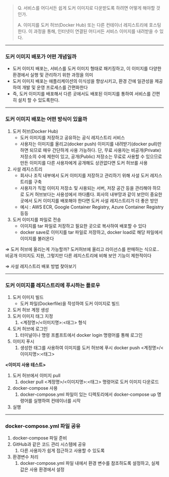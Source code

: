 > Q. 서비스를 어디서든 쉽게 도커 이미지로 다운받도록 하려면 어떻게 해야할 것인가.
>
>A. 이미지를 도커 허브(Docker Hub) 또는 다른 컨테이너 레지스트리에 호스팅한다.
> 이 과정을 통해, 인터넷이 연결된 어디서든 서비스 이미지를 내려받을 수 있다.

---

### 도커 이미지 배포가 어떤 개념일까

- 도커 이미지 배포는, 서비스를 도커 이미지 형태로 패키징하고, 이 이미지를 다양한 환경에서 실행 및 관리하기 위한 과정을 의미
- 도커 이미지 배포는 애플리케이션의 이식성을 향상시키고, 환경 간에 일관성을 제공하여 개발 및 운영 프로세스를 간편화한다
- 즉, 도커 이미지를 배포해서 다른 곳에서도 배포된 이미지를 통하여 서비스를 간편히 설치 할 수 있도록한다.

---

### 도커 이미지 배포는 어떤 방식이 있을까

1. 도커 허브(Docker Hub)
    - 도커 이미지를 저장하고 공유하는 공식 레지스트리 서비스
    - 사용자는 이미지를 올리고(docker push) 이미지를 내려받기(docker pull)만 하면 되므로 매우 간단하게 사용 가능하다. 단, 무료 사용자는 비공개(Private) 저장소의 수에 제한이 있고,
      공개(Public) 저장소는 무료로 사용할 수 있으므로 만든 이미지를 다른 사용자에게 공개해도 상관없다면 도커 허브를 사용
2. 사설 레지스트리
    - 회사나 조직 내부에서 도커 이미지를 저장하고 관리하기 위해 사설 도커 레지스트리를 구축
    - 사용자가 직접 이미지 저장소 및 사용되는 서버, 저장 공간 등을 관리해야 하므로 도커 허브보다는 사용성에서 까다롭다. 회사의 내부망과 같이 보안이 중요한 곳에서 도커 이미지를 배포해야 한다면 도커 사설
      레지스트리가 더 좋은 방안
    - 예시 : AWS ECR, Google Container Registry, Azure Container Registry 등등
3. 도커 이미지를 파일로 전송
    - 이미지를 tar 파일로 저장하고 필요한 곳으로 복사하여 배포할 수 있다
    - docker save로 이미지를 tar 파일로 저장하고, docker load로 해당 파일에서 이미지를 불러온다

⇒ 도커 허브에 올리는게 가능할까? 도커허브에 올리고 라이선스를 판매하는 식으로.. 비공개 이미지도 지원, 그렇지만 다른 레지스트리에 비해 보안 기능이 제한적이다

⇒ 사설 레지스트리 배포 방법 찾아보기

---

### 도커 이미지를 레지스트리에 푸시하는 플로우

1. 도커 이미지 빌드
    - 도커 파일(Dockerfile)을 작성하여 도커 이미지로 빌드
2. 도커 허브 계정 생성
3. 도커 이미지 태그 지정
    1. <계정명>/<이미지명>:<태그> 형식
4. 도커 허브에 로그인
    1. 터미널이나 명령 프롬프트에서 docker login 명령어를 통해 로그인
5. 이미지 푸시
    1. 생성한 태그를 사용하여 이미지를 도커 허브에 푸시 docker push <계정명>/<이미지명>:<태그>

**<이미지 사용 테스트>**

1. 도커 허브에서 이미지 pull
    1. docker pull <계정명>/<이미지명>:<태그> 명령어로 도커 이미지 다운로드
2. docker-compose 사용
    1. docker-compose.yml 파일이 있는 디렉토리에서 docker-compose up 명령어를 실행하여 컨테이너를 시작
3. 실행

---

### docker-compose.yml 파일 공유

1. docker-compose 파일 준비
2. GitHub과 같은 코드 관리 시스템에 공유
    1. 다른 사용자가 쉽게 접근하고 사용할 수 있도록
3. 환경변수 처리
    1. docker-compose.yml 파일 내에서 환경 변수를 참조하도록 설정하고, 실제 값은 사용 환경에서 설정